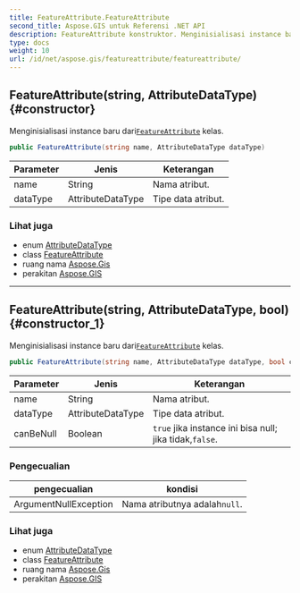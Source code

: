 ```yaml
---
title: FeatureAttribute.FeatureAttribute
second_title: Aspose.GIS untuk Referensi .NET API
description: FeatureAttribute konstruktor. Menginisialisasi instance baru dariFeatureAttribute kelas.
type: docs
weight: 10
url: /id/net/aspose.gis/featureattribute/featureattribute/
---
```

## FeatureAttribute(string, AttributeDataType) {#constructor}

Menginisialisasi instance baru dari[`FeatureAttribute`](../) kelas.

```csharp
public FeatureAttribute(string name, AttributeDataType dataType)
```

| Parameter | Jenis | Keterangan |
| --- | --- | --- |
| name | String | Nama atribut. |
| dataType | AttributeDataType | Tipe data atribut. |

### Lihat juga

* enum [AttributeDataType](../../attributedatatype/)
* class [FeatureAttribute](../)
* ruang nama [Aspose.Gis](../../featureattribute/)
* perakitan [Aspose.GIS](../../../)

---

## FeatureAttribute(string, AttributeDataType, bool) {#constructor_1}

Menginisialisasi instance baru dari[`FeatureAttribute`](../) kelas.

```csharp
public FeatureAttribute(string name, AttributeDataType dataType, bool canBeNull)
```

| Parameter | Jenis | Keterangan |
| --- | --- | --- |
| name | String | Nama atribut. |
| dataType | AttributeDataType | Tipe data atribut. |
| canBeNull | Boolean | `true` jika instance ini bisa null; jika tidak,`false`. |

### Pengecualian

| pengecualian | kondisi |
| --- | --- |
| ArgumentNullException | Nama atributnya adalah`null`. |

### Lihat juga

* enum [AttributeDataType](../../attributedatatype/)
* class [FeatureAttribute](../)
* ruang nama [Aspose.Gis](../../featureattribute/)
* perakitan [Aspose.GIS](../../../)


